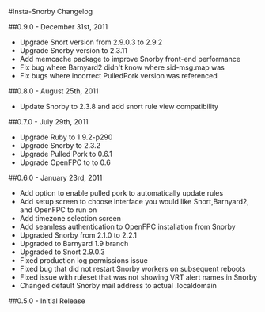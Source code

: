 #Insta-Snorby Changelog

##0.9.0 - December 31st, 2011
* Upgrade Snort version from 2.9.0.3 to 2.9.2
* Upgrade Snorby version to 2.3.11
* Add memcache package to improve Snorby front-end performance
* Fix bug where Barnyard2 didn't know where sid-msg.map was
* Fix bugs where incorrect PulledPork version was referenced

##0.8.0 - August 25th, 2011
* Update Snorby to 2.3.8 and add snort rule view compatibility

##0.7.0 - July 29th, 2011
* Upgrade Ruby to 1.9.2-p290
* Upgrade Snorby to 2.3.2
* Upgrade Pulled Pork to 0.6.1
* Upgrade OpenFPC to to 0.6

##0.6.0 - January 23rd, 2011
* Add option to enable pulled pork to automatically update rules
* Add setup screen to choose interface you would like Snort,Barnyard2, and OpenFPC to run on
* Add timezone selection screen
* Add seamless authentication to OpenFPC installation from Snorby
* Upgraded Snorby from 2.1.0 to 2.2.1
* Upgraded to Barnyard 1.9 branch 
* Upgraded to Snort 2.9.0.3
* Fixed production log permissions issue
* Fixed bug that did not restart Snorby workers on subsequent reboots
* Fixed issue with ruleset that was not showing VRT alert names in Snorby
* Changed default Snorby mail address to actual .localdomain

##0.5.0 - Initial Release
